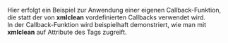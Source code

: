 Hier erfolgt ein Beispiel zur Anwendung einer eigenen Callback-Funktion, die statt der von **xmlclean** vordefinierten Callbacks verwendet wird.  
In der Callback-Funktion wird beispielhaft demonstriert, wie man mit **xmlclean** auf Attribute des Tags zugreift.
